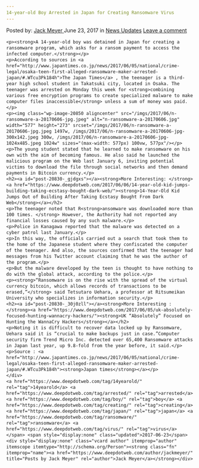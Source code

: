 ```yaml
---
14-year-old Boy Arrested in Japan for Creating Ransomware Virus
---
```

<article class="post-listing post-20830 post type-post status-publish format-standard has-post-thumbnail hentry  tag-14yearold tag-boy tag-creating tag-japan tag-ransomware tag-virus">
    <div class="post-inner">
        <span>Posted by: <a href="https://www.deepdotweb.com/author/jackmeyer/" title="">Jack Meyer </a></span>
    <span>June 23, 2017</span>
    <span>in <a href="https://www.deepdotweb.com/category/news-updates/" rel="category tag">News Updates</a></span>
    <span><a href="https://www.deepdotweb.com/2017/06/23/14-year-old-boy-arrested-japan-creating-ransomware-virus/#respond">Leave a comment</a></span>
    </p>
    <div class="clear"></div>
    
    <p><strong>A 14-year-old boy was detained in Japan for creating a ransomware program, which asks for a ransom payment to access the infected computer.</strong></p>
    <p>According to sources in <a href="http://www.japantimes.co.jp/news/2017/06/05/national/crime-legal/osaka-teen-first-alleged-ransomware-maker-arrested-japan/#.WTcu3Pk184h">The Japan Times</a> , the teenager is a third-year high school student in Takatsuki city, located in Osaka. The teenager was arrested on Monday this week for <strong>combining various free encryption programs to create specialized malware to make computer files inaccessible</strong> unless a sum of money was paid.</p>
    <p><img class="wp-image-20850 aligncenter" src="/imgs/2017/06/n-ransomware-a-20170606-jpg.jpeg" alt="n-ransomware-a-20170606.jpg" width="577" height="273" srcset="/imgs/2017/06/n-ransomware-a-20170606-jpg.jpeg 1497w, /imgs/2017/06/n-ransomware-a-20170606-jpg-300x142.jpeg 300w, /imgs/2017/06/n-ransomware-a-20170606-jpg-1024x485.jpeg 1024w" sizes="(max-width: 577px) 100vw, 577px"/></p>
    <p>The young student stated that he learned to make ransomware on his own with the aim of becoming famous. He also said he launched the malicious program on the Web last January 6, inviting potential victims to download the file through social networks and then demand payments in Bitcoin currency.</p>
    <h2><a id="post-20830-_gjdgxs"></a><strong>More Interesting: </strong><a href="https://www.deepdotweb.com/2017/06/06/14-year-old-kid-jumps-building-taking-ecstasy-bought-dark-web/"><strong>14-Year-Old Kid Jumps Out of Building After Taking Ecstasy Bought From Dark Web</strong></a></h2>
    <p>The teenager noted that R<strong>ansomware was downloaded more than 100 times. </strong> However, the Authority had not reported any financial losses caused by any such malware.</p>
    <p>Police in Kanagawa reported that the malware was detected on a cyber patrol last January.</p>
    <p>In this way, the officials carried out a search that took them to the home of the Japanese student where they confiscated the computer of the teenager. And also, the sources confirmed that the teenager had messages from his Twitter account claiming that he was the author of the program.</p>
    <p>But the malware developed by the teen is thought to have nothing to do with the global attack, according to the police.</p>
    <p><strong>“Ransomware is on the rise with the spread of the virtual currency bitcoin, which allows records of transactions to be erased,”</strong> said Tetsutaro Uehara, a professor at Ritsumeikan University who specializes in information security.</p>
    <h2><a id="post-20830-_30j0zll"></a><strong>More Interesting : </strong><a href="https://www.deepdotweb.com/2017/06/05/uk-absolutely-focused-hunting-wannacry-hackers/"><strong>UK “Absolutely” Focused on Hunting the WannaCry Hackers</strong></a></h2>
    <p>Noting it is difficult to recover data locked up by Ransomware, Uehara said it is “crucial to make backups just in case.”Computer security firm Trend Micro Inc. detected over 65,400 Ransomware attacks in Japan last year, up 9.8-fold from the year before, it said.</p>
    <p>Source : <a href="http://www.japantimes.co.jp/news/2017/06/05/national/crime-legal/osaka-teen-first-alleged-ransomware-maker-arrested-japan/#.WTcu3Pk184h"><strong>Japan times</strong></a></p>
    </div>
    <a href="https://www.deepdotweb.com/tag/14yearold/" rel="tag">14yearold</a> <a href="https://www.deepdotweb.com/tag/arrested/" rel="tag">arrested</a> <a href="https://www.deepdotweb.com/tag/boy/" rel="tag">boy</a> <a href="https://www.deepdotweb.com/tag/creating/" rel="tag">creating</a> <a href="https://www.deepdotweb.com/tag/japan/" rel="tag">japan</a> <a href="https://www.deepdotweb.com/tag/ransomware/" rel="tag">ransomware</a> <a href="https://www.deepdotweb.com/tag/virus/" rel="tag">virus</a></span> <span style="display:none" class="updated">2017-06-23</span>
    <div style="display:none" class="vcard author" itemprop="author" itemscope itemtype="http://schema.org/Person"><strong class="fn" itemprop="name"><a href="https://www.deepdotweb.com/author/jackmeyer/" title="Posts by Jack Meyer" rel="author">Jack Meyer</a></strong></div>
    
